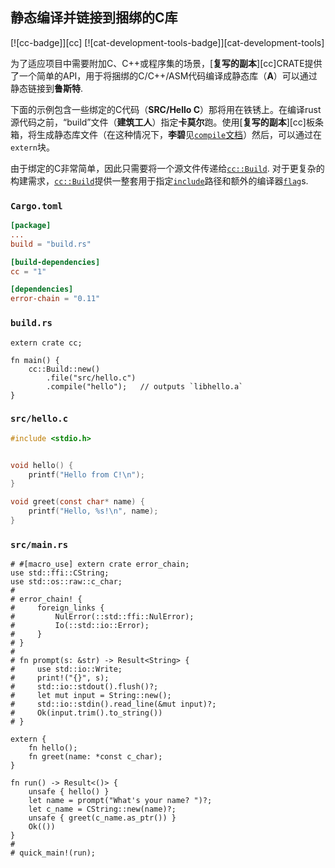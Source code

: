 ## 静态编译并链接到捆绑的C库

[![cc-badge]][cc] [![cat-development-tools-badge]][cat-development-tools]

为了适应项目中需要附加C、C++或程序集的场景，[**复写的副本**][cc]CRATE提供了一个简单的API，用于将捆绑的C/C++/ASM代码编译成静态库（**A**）可以通过静态链接到**鲁斯特**.

下面的示例包含一些绑定的C代码（**SRC/Hello C**）那将用在铁锈上。在编译rust源代码之前，“build”文件（**建筑工人**）指定**卡莫尔**跑。使用[**复写的副本**][cc]板条箱，将生成静态库文件（在这种情况下，**李碧**见[`compile`文档][cc-build-compile]）然后，可以通过在`extern`块。

由于绑定的C非常简单，因此只需要将一个源文件传递给[`cc::Build`][cc-build]. 对于更复杂的构建需求，[`cc::Build`][cc-build]提供一整套用于指定[`include`][cc-build-include]路径和额外的编译器[`flag`][cc-build-flag]s.

### `Cargo.toml`

```toml
[package]
...
build = "build.rs"

[build-dependencies]
cc = "1"

[dependencies]
error-chain = "0.11"
```

### `build.rs`

```rust,no_run
extern crate cc;

fn main() {
    cc::Build::new()
        .file("src/hello.c")
        .compile("hello");   // outputs `libhello.a`
}
```

### `src/hello.c`

```c
#include <stdio.h>


void hello() {
    printf("Hello from C!\n");
}

void greet(const char* name) {
    printf("Hello, %s!\n", name);
}
```

### `src/main.rs`

```rust,ignore
# #[macro_use] extern crate error_chain;
use std::ffi::CString;
use std::os::raw::c_char;
#
# error_chain! {
#     foreign_links {
#         NulError(::std::ffi::NulError);
#         Io(::std::io::Error);
#     }
# }
#
# fn prompt(s: &str) -> Result<String> {
#     use std::io::Write;
#     print!("{}", s);
#     std::io::stdout().flush()?;
#     let mut input = String::new();
#     std::io::stdin().read_line(&mut input)?;
#     Ok(input.trim().to_string())
# }

extern {
    fn hello();
    fn greet(name: *const c_char);
}

fn run() -> Result<()> {
    unsafe { hello() }
    let name = prompt("What's your name? ")?;
    let c_name = CString::new(name)?;
    unsafe { greet(c_name.as_ptr()) }
    Ok(())
}
#
# quick_main!(run);
```

[`cc::build::define`]: https://docs.rs/cc/*/cc/struct.Build.html#method.define

[`option`]: https://doc.rust-lang.org/std/option/enum.Option.html

[cc-build-compile]: https://docs.rs/cc/*/cc/struct.Build.html#method.compile

[cc-build-cpp]: https://docs.rs/cc/*/cc/struct.Build.html#method.cpp

[cc-build-flag]: https://docs.rs/cc/*/cc/struct.Build.html#method.flag

[cc-build-include]: https://docs.rs/cc/*/cc/struct.Build.html#method.include

[cc-build]: https://docs.rs/cc/*/cc/struct.Build.html
